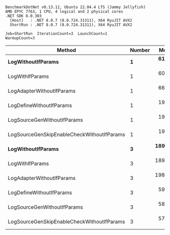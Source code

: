 ```

BenchmarkDotNet v0.13.12, Ubuntu 22.04.4 LTS (Jammy Jellyfish)
AMD EPYC 7763, 1 CPU, 4 logical and 2 physical cores
.NET SDK 8.0.303
  [Host]   : .NET 8.0.7 (8.0.724.31311), X64 RyuJIT AVX2
  ShortRun : .NET 8.0.7 (8.0.724.31311), X64 RyuJIT AVX2

Job=ShortRun  IterationCount=3  LaunchCount=1  
WarmupCount=3  

```
| Method                                     | Number | Mean      | Error      | StdDev   | Min       | Max       | Gen0   | Allocated |
|------------------------------------------- |------- |----------:|-----------:|---------:|----------:|----------:|-------:|----------:|
| **LogWithoutIfParams**                         | **1**      |  **61.70 ns** |   **3.703 ns** | **0.203 ns** |  **61.56 ns** |  **61.93 ns** | **0.0010** |      **88 B** |
| LogWithIfParams                            | 1      |  60.87 ns |   4.320 ns | 0.237 ns |  60.69 ns |  61.14 ns | 0.0010 |      88 B |
| LogAdapterWithoutIfParams                  | 1      |  66.40 ns |   3.777 ns | 0.207 ns |  66.24 ns |  66.63 ns | 0.0010 |      88 B |
| LogDefineWithoutIfParams                   | 1      |  19.85 ns |   1.025 ns | 0.056 ns |  19.80 ns |  19.91 ns |      - |         - |
| LogSourceGenWithoutIfParams                | 1      |  19.71 ns |   0.336 ns | 0.018 ns |  19.70 ns |  19.73 ns |      - |         - |
| LogSourceGenSkipEnableCheckWithoutIfParams | 1      |  19.26 ns |   3.476 ns | 0.191 ns |  19.15 ns |  19.48 ns |      - |         - |
| **LogWithoutIfParams**                         | **3**      | **189.27 ns** | **104.399 ns** | **5.722 ns** | **185.82 ns** | **195.87 ns** | **0.0031** |     **264 B** |
| LogWithIfParams                            | 3      | 189.26 ns |   6.816 ns | 0.374 ns | 188.91 ns | 189.65 ns | 0.0031 |     264 B |
| LogAdapterWithoutIfParams                  | 3      | 198.66 ns |   5.505 ns | 0.302 ns | 198.45 ns | 199.01 ns | 0.0031 |     264 B |
| LogDefineWithoutIfParams                   | 3      |  59.17 ns |   0.206 ns | 0.011 ns |  59.16 ns |  59.18 ns |      - |         - |
| LogSourceGenWithoutIfParams                | 3      |  58.09 ns |   1.367 ns | 0.075 ns |  58.05 ns |  58.18 ns |      - |         - |
| LogSourceGenSkipEnableCheckWithoutIfParams | 3      |  57.67 ns |   0.661 ns | 0.036 ns |  57.63 ns |  57.70 ns |      - |         - |

